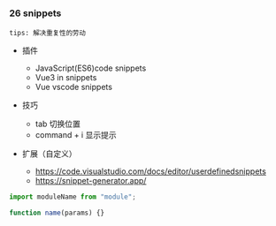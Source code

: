 ### 26 snippets

`tips: 解决重复性的劳动`

- 插件

  - JavaScript(ES6)code snippets
  - Vue3 in snippets
  - Vue vscode snippets

- 技巧

  - tab 切换位置
  - command + i 显示提示

- 扩展（自定义）
  - https://code.visualstudio.com/docs/editor/userdefinedsnippets
  - https://snippet-generator.app/

```js
import moduleName from "module";

function name(params) {}
```
